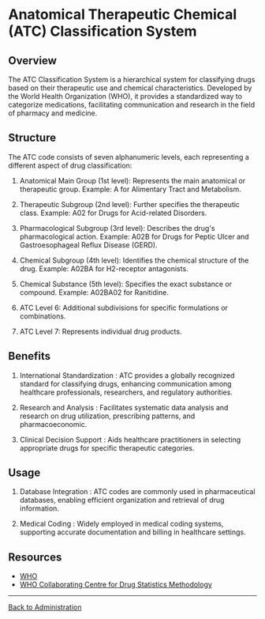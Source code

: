 # Anatomical Therapeutic Chemical (ATC) Classification System

## Overview
The ATC Classification System is a hierarchical system for classifying drugs based on their therapeutic use and chemical characteristics. Developed by the World Health Organization (WHO), it provides a standardized way to categorize medications, facilitating communication and research in the field of pharmacy and medicine.

## Structure
The ATC code consists of seven alphanumeric levels, each representing a different aspect of drug classification:

1. Anatomical Main Group (1st level): Represents the main anatomical or therapeutic group. Example: A for Alimentary Tract and Metabolism.

1. Therapeutic Subgroup (2nd level): Further specifies the therapeutic class. Example: A02 for Drugs for Acid-related Disorders.

1. Pharmacological Subgroup (3rd level): Describes the drug's pharmacological action. Example: A02B for Drugs for Peptic Ulcer and Gastroesophageal Reflux Disease (GERD).

1. Chemical Subgroup (4th level): Identifies the chemical structure of the drug. Example: A02BA for H2-receptor antagonists.

1. Chemical Substance (5th level): Specifies the exact substance or compound. Example: A02BA02 for Ranitidine.

1. ATC Level 6: Additional subdivisions for specific formulations or combinations.
1. ATC Level 7: Represents individual drug products.

## Benefits
1. International Standardization : ATC provides a globally recognized standard for classifying drugs, enhancing communication among healthcare professionals, researchers, and regulatory authorities.

1. Research and Analysis : Facilitates systematic data analysis and research on drug utilization, prescribing patterns, and pharmacoeconomic.

1. Clinical Decision Support : Aids healthcare practitioners in selecting appropriate drugs for specific therapeutic categories.

## Usage
1. Database Integration : ATC codes are commonly used in pharmaceutical databases, enabling efficient organization and retrieval of drug information.

1. Medical Coding : Widely employed in medical coding systems, supporting accurate documentation and billing in healthcare settings.


## Resources
* [WHO]( https://www.who.int/tools/atc-ddd-toolkit/atc-classification#:~:text=In%20the%20Anatomical%20Therapeutic%20Chemical,groups%20at%20five%20different%20levels)
* [WHO Collaborating Centre for Drug Statistics Methodology](https://www.whocc.no/atc_ddd_index/)



***


[Back to Administration](https://github.com/hmislk/hmis/wiki/Pharmacy-Administration)